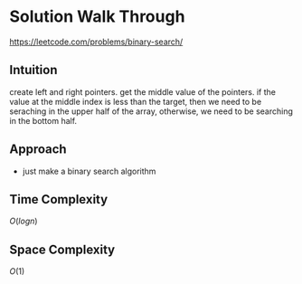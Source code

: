 # Solution Walk Through
https://leetcode.com/problems/binary-search/

## Intuition
create left and right pointers. get the middle value of the pointers. if the value at the middle index is less than the target, then we need to be seraching in the upper half of the array, otherwise, we need to be searching in the bottom half.

## Approach
- just make a binary search algorithm

## Time Complexity
$O(logn)$

## Space Complexity
$O(1)$



